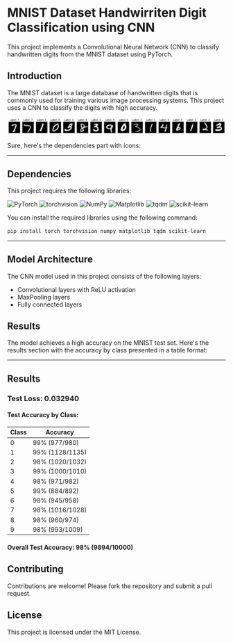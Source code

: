# MNIST Dataset Handwirriten Digit Classification using CNN

This project implements a Convolutional Neural Network (CNN) to classify handwritten digits from the MNIST dataset using PyTorch.

## Introduction

The MNIST dataset is a large database of handwritten digits that is commonly used for training various image processing systems. This project uses a CNN to classify the digits with high accuracy.

![](MNISTpng.png)

Sure, here's the dependencies part with icons:

---

## Dependencies

This project requires the following libraries:

![PyTorch](https://img.shields.io/badge/PyTorch-%23EE4C2C.svg?style=flat&logo=PyTorch&logoColor=white)
![torchvision](https://img.shields.io/badge/torchvision-%23EE4C2C.svg?style=flat&logo=PyTorch&logoColor=white)
![NumPy](https://img.shields.io/badge/numpy-%23013243.svg?style=flat&logo=numpy&logoColor=white)
![Matplotlib](https://img.shields.io/badge/matplotlib-%23ffffff.svg?style=flat&logo=matplotlib&logoColor=black)
![tqdm](https://img.shields.io/badge/tqdm-%2300BFFF.svg?style=flat)
![scikit-learn](https://img.shields.io/badge/scikit--learn-%23F7931E.svg?style=flat&logo=scikit-learn&logoColor=white)

You can install the required libraries using the following command:

```bash
pip install torch torchvision numpy matplotlib tqdm scikit-learn
```

---
## Model Architecture

The CNN model used in this project consists of the following layers:

- Convolutional layers with ReLU activation
- MaxPooling layers
- Fully connected layers

## Results

The model achieves a high accuracy on the MNIST test set. 
Here's the results section with the accuracy by class presented in a table format:

---

## Results

### Test Loss: 0.032940

#### Test Accuracy by Class:

| Class | Accuracy |
|-------|----------|
| 0     | 99% (977/980) |
| 1     | 99% (1128/1135) |
| 2     | 98% (1020/1032) |
| 3     | 99% (1000/1010) |
| 4     | 98% (971/982) |
| 5     | 99% (884/892) |
| 6     | 98% (945/958) |
| 7     | 98% (1016/1028) |
| 8     | 98% (960/974) |
| 9     | 98% (993/1009) |

#### Overall Test Accuracy: 98% (9894/10000)

## Contributing

Contributions are welcome! Please fork the repository and submit a pull request.

## License

This project is licensed under the MIT License.
